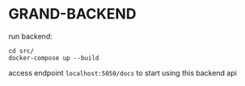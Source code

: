 # GRAND-BACKEND



run backend:
```
cd src/
docker-compose up --build
```


access endpoint `localhost:5050/docs` to start using this backend api